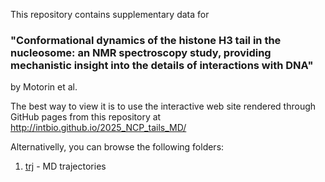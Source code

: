 This repository contains supplementary data for 

### "Conformational dynamics of the histone H3 tail in the nucleosome: an NMR spectroscopy study, providing mechanistic insight into the details of interactions with DNA"
by Motorin et al.

The best way to view it is to use the interactive web site rendered through GitHub pages from this repository at http://intbio.github.io/2025_NCP_tails_MD/ 

Alternativelly, you can browse the following folders:
1. [trj](trj) - MD trajectories


